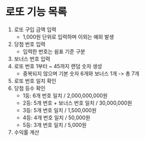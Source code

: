# 로또 기능 목록
1. 로또 구입 금액 입력
   - 1,000원 단위로 입력하며 이외는 예외 발생
2. 당첨 번호 입력
   - 입력한 번호는 쉼표 기준 구분
3. 보너스 번호 입력
4. 로또 번호 1부터 ~ 45까지 랜덤 숫자 생성
   - 중복되지 않으며 기본 숫자 6개와 보너스 1개 -> 총 7개
5. 로또 번호 일치 확인
6. 당첨 등수 확인 
    - 1등: 6개 번호 일치 / 2,000,000,000원
    - 2등: 5개 번호 + 보너스 번호 일치 / 30,000,000원
    - 3등: 5개 번호 일치 / 1,500,000원
    - 4등: 4개 번호 일치 / 50,000원
    - 5등: 3개 번호 일치 / 5,000원
7. 수익률 계산